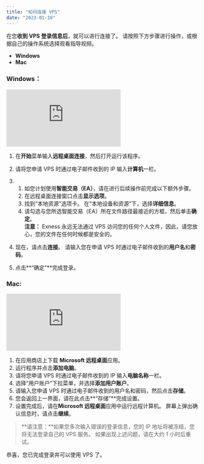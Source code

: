 ```yaml
---
title: "如何连接 VPS"
date: "2023-01-10"
---
```


在您**收到 VPS 登录信息后**，就可以进行连接了。 请按照下方步骤进行操作，或根据自己的操作系统选择观看指导视频。

- **Windows**
- **Mac**

### Windows：

![CSVP-2315_ZH.jpg](https://www.iqiyi.com/v_21ryjudt5cc.html)

1. 在**开始**菜单输入**远程桌面连接**，然后打开运行该程序。
2. 请将您申请 VPS 时通过电子邮件收到的 IP 输入**计算机**一栏。

1. 1. 如您计划使用**智能交易（EA）**，请在进行后续操作前完成以下额外步骤。
    2. 在远程桌面连接窗口点击**显示选项**。
    3. 找到“本地资源”选项卡。 在“本地设备和资源”下，选择**详细信息**。
    4. 请勾选与您所选智能交易（EA）所在文件路径最接近的方框，然后单击**确定**。  
        **注意：** Exness 永远无法通过 VPS 访问您的任何个人文件，因此，请您放心，您的文件在任何时候都是安全的。

3. 现在，请点击**连接**。 请输入您在申请 VPS 时通过电子邮件收到的**用户名**和**密码**。
4. 点击**“确定”**完成登录。

### Mac:

![CSVP-2326_ZH_Thumbnail.jpg](https://www.iqiyi.com/v_1i8sm1enp30.html)

1. 在应用商店上下载 **Microsoft 远程桌面**应用。
2. 运行程序并点击**添加电脑**。
3. 请将您申请 VPS 时通过电子邮件收到的 IP 输入**电脑名称**一栏。
4. 选择“用户账户”下拉菜单，并选择**添加用户账户**。
5. 请输入您申请 VPS 时通过电子邮件收到的用户名和密码，然后点击**存储**。
6. 您会返回上一界面，请在此点击**“存储”**完成设置。
7. 设置完成后，请在**Microsoft 远程桌面**应用中运行远程计算机。 屏幕上弹出确认信息时，请点击**继续**。

> **请注意：**如果您多次输入错误的登录信息，您的 IP 地址将被冻结，您将无法登录自己的 VPS 服务。 如果出现上述问题，请在大约 1 小时后重试。

恭喜，您已完成登录并可以使用 VPS 了。
